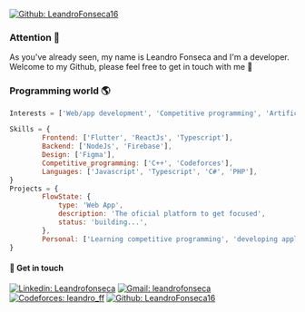 <!-- [pablo-identity-github](https://user-images.githubusercontent.com/52786655/172734418-b348a5ae-148e-4b58-b168-21c867831160.png) --> 

<!-- <h2> Hey! I'm Leandro Fonseca 👨🏽‍💻</h2> -->

<!-- <img align='right' src="https://media.giphy.com/media/bi6RQ5x3tqoSI/giphy.gif" width="200"> -->

[![Github: LeandroFonseca16](https://img.shields.io/github/followers/pablo-aa?style=social)](https://github.com/LeandroFonseca16)

<h3>Attention 🚨</h3>
As you've already seen, my name is Leandro Fonseca and I'm a developer. Welcome to my Github, please feel free to get in touch with me 👋
<!-- 
<p><em>Studying Computer Engineering <a href="http://www.unb.br">University of Brasilia</a> <img src="https://upload.wikimedia.org/wikipedia/commons/c/c3/Webysther_20160322_-_Logo_UnB_%28sem_texto%29.svg" width="30"></br>
  
<p><em>Working in some programming challenges  <img src="https://media.giphy.com/media/kk2IOtI2XfUzK/giphy.gif" align="center" width="40"></br> -->
  
<h3> Programming world 🌎 </h3>

```javascript
Interests = ['Web/app development', 'Competitive programming', 'Artificial inteligence', 'Entrepreneurship']  

Skills = {
        Frontend: ['Flutter', 'ReactJs', 'Typescript'],
        Backend: ['NodeJs', 'Firebase'],
        Design: ['Figma'],
        Competitive_programming: ['C++', 'Codeforces'],
        Languages: ['Javascript', 'Typescript', 'C#', 'PHP'],
}
Projects = { 
        FlowState: {
            type: 'Web App',
            description: 'The oficial platform to get focused',
            status: 'building...',
        },
        Personal: ['Learning competitive programming', 'developing applications', 'Making some curious projects'],
}
```

<h4> 👋 Get in touch </h4>

[![Linkedin: Leandrofonseca](https://img.shields.io/badge/LinkedIn-blue?style=flat&logo=linkedin&labelColor=blue)](https://www.linkedin.com/in/leandro-fonseca-a853242a4/)
[![Gmail: leandrofonseca](https://img.shields.io/badge/-Gmail-%23334?style=flat&logo=gmail&logoColor=white)](mailto:leandro.fonseca1621@gmail.com)
[![Codeforces: leandro_ff](https://img.shields.io/badge/codeforces-1574-%2303a89e)](https://codeforces.com/profile/leandro_ff)
[![Github: LeandroFonseca16](https://img.shields.io/badge/Made%20by-Leandro%Fonseca-%23ea004f?style=flat)](https://github.com/LeandroFonseca16)
